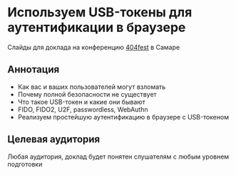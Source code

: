 # Используем USB-токены для аутентификации в браузере

Слайды для доклада на конференцию [404fest](https://2021.404fest.ru/) в Самаре

## Аннотация

* Как вас и ваших пользователей могут взломать
* Почему полной безопасности не существует
* Что такое USB-токен и какие они бывают
* FIDO, FIDO2, U2F, passwordless, WebAuthn
* Реализуем простейшую аутентификацию в браузере с USB-токеном

## Целевая аудитория
Любая аудитория, доклад будет понятен слушателям с любым уровнем подготовки
